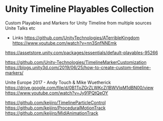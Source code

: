 # Unity Timeline Playables Collection

Custom Playables and Markers for Unity Timeline from multiple sources Unite Talks etc

* Links
https://github.com/UnityTechnologies/ATerribleKingdom
https://www.youtube.com/watch?v=nn3SnfNNEmk

https://assetstore.unity.com/packages/essentials/default-playables-95266

https://github.com/Unity-Technologies/TimelineMarkerCustomization
https://blogs.unity3d.com/2019/06/25/how-to-create-custom-timeline-markers/


Unite Europe 2017 - Andy Touch & Mike Wuetherick
https://drive.google.com/file/d/0B1ToZGrZLWKcZi1BWVlqM1dBN00/view
https://www.youtube.com/watch?v=Jy91PQtQeOY

https://github.com/keijiro/TimelineParticleControl
https://github.com/keijiro/ProceduralMotionTrack
https://github.com/keijiro/MidiAnimationTrack
